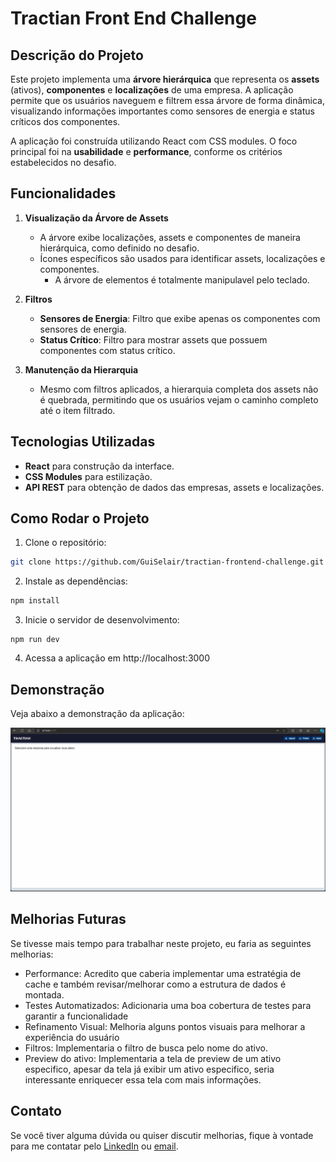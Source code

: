 # Tractian Front End Challenge

## Descrição do Projeto

Este projeto implementa uma **árvore hierárquica** que representa os **assets** (ativos), **componentes** e **localizações** de uma empresa. A aplicação permite que os usuários naveguem e filtrem essa árvore de forma dinâmica, visualizando informações importantes como sensores de energia e status críticos dos componentes.

A aplicação foi construída utilizando React com CSS modules. O foco principal foi na **usabilidade** e **performance**, conforme os critérios estabelecidos no desafio.

## Funcionalidades

1. **Visualização da Árvore de Assets**
   - A árvore exibe localizações, assets e componentes de maneira hierárquica, como definido no desafio.
   - Ícones específicos são usados para identificar assets, localizações e componentes.
	 - A árvore de elementos é totalmente manipulavel pelo teclado.

2. **Filtros**
   - **Sensores de Energia**: Filtro que exibe apenas os componentes com sensores de energia.
   - **Status Crítico**: Filtro para mostrar assets que possuem componentes com status crítico.

3. **Manutenção da Hierarquia**
   - Mesmo com filtros aplicados, a hierarquia completa dos assets não é quebrada, permitindo que os usuários vejam o caminho completo até o item filtrado.

## Tecnologias Utilizadas

- **React** para construção da interface.
- **CSS Modules** para estilização.
- **API REST** para obtenção de dados das empresas, assets e localizações.

## Como Rodar o Projeto

1. Clone o repositório:
```bash
git clone https://github.com/GuiSelair/tractian-frontend-challenge.git
```
	
2. Instale as dependências:
```bash
npm install
```
3. Inicie o servidor de desenvolvimento:
```
npm run dev
```
4. Acessa a aplicação em http://localhost:3000

## Demonstração

Veja abaixo a demonstração da aplicação:

![Demonstração](./.github/demo.gif)

## Melhorias Futuras
Se tivesse mais tempo para trabalhar neste projeto, eu faria as seguintes melhorias:

- Performance: Acredito que caberia implementar uma estratégia de cache e também revisar/melhorar como a estrutura de dados é montada. 
- Testes Automatizados: Adicionaria uma boa cobertura de testes para garantir a funcionalidade
- Refinamento Visual: Melhoria alguns pontos visuais para melhorar a experiência do usuário
- Filtros: Implementaria o filtro de busca pelo nome do ativo.
- Preview do ativo: Implementaria a tela de preview de um ativo especifico, apesar da tela já exibir um ativo especifico, seria interessante enriquecer essa tela com mais informações.


## Contato
Se você tiver alguma dúvida ou quiser discutir melhorias, fique à vontade para me contatar pelo [LinkedIn](https://www.linkedin.com/in/guilherme-selair/) ou [email](mailto:contato@guilhermeselair.dev).